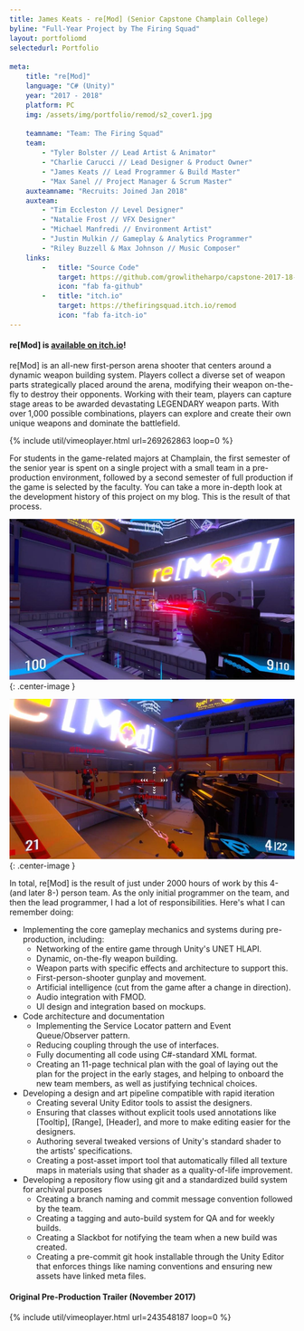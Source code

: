 ```yaml
---
title: James Keats - re[Mod] (Senior Capstone Champlain College)
byline: "Full-Year Project by The Firing Squad"
layout: portfoliomd
selectedurl: Portfolio

meta:
    title: "re[Mod]"
    language: "C# (Unity)"
    year: "2017 - 2018"
    platform: PC
    img: /assets/img/portfolio/remod/s2_cover1.jpg

    teamname: "Team: The Firing Squad"
    team:
        - "Tyler Bolster // Lead Artist & Animator"
        - "Charlie Carucci // Lead Designer & Product Owner"
        - "James Keats // Lead Programmer & Build Master"
        - "Max Sanel // Project Manager & Scrum Master"
    auxteamname: "Recruits: Joined Jan 2018"
    auxteam:
        - "Tim Eccleston // Level Designer"
        - "Natalie Frost // VFX Designer"
        - "Michael Manfredi // Environment Artist"
        - "Justin Mulkin // Gameplay & Analytics Programmer"
        - "Riley Buzzell & Max Johnson // Music Composer"
    links:
        -   title: "Source Code"
            target: https://github.com/growlitheharpo/capstone-2017-18-t13/
            icon: "fab fa-github"
        -   title: "itch.io"
            target: https://thefiringsquad.itch.io/remod
            icon: "fab fa-itch-io"
---
```


#### re[Mod] is [available on itch.io](https://thefiringsquad.itch.io/remod)!

re[Mod] is an all-new first-person arena shooter that centers around a dynamic weapon building system. Players collect a diverse set of weapon parts strategically placed around the arena, modifying their weapon on-the-fly to destroy their opponents. Working with their team, players can capture stage areas to be awarded devastating LEGENDARY weapon parts. With over 1,000 possible combinations, players can explore and create their own unique weapons and dominate the battlefield.

<p>
{% include util/vimeoplayer.html url=269262863 loop=0 %}
</p>

For students in the game-related majors at Champlain, the first semester of the senior year  is spent on a single project with a small team in a pre-production environment, followed by a second semester of full production if the game is selected by the faculty. You can take a more in-depth look at the development history of this project on my blog. This is the result of that process.

![](/assets/img/portfolio/remod/s2_cover2.jpg){: .center-image }

![](/assets/img/portfolio/remod/s2_cover3.jpg){: .center-image }

In total, re[Mod] is the result of just under 2000 hours of work by this 4- (and later 8-) person team. As the only initial programmer on the team, and then the lead programmer, I had a lot of responsibilities. Here's what I can remember doing:

* Implementing the core gameplay mechanics and systems during pre-production, including:
    * Networking of the entire game through Unity's UNET HLAPI.
    * Dynamic, on-the-fly weapon building.
    * Weapon parts with specific effects and architecture to support this.
    * First-person-shooter gunplay and movement.
    * Artificial intelligence (cut from the game after a change in direction).
    * Audio integration with FMOD.
    * UI design and integration based on mockups.
* Code architecture and documentation
    * Implementing the Service Locator pattern and Event Queue/Observer pattern.
    * Reducing coupling through the use of interfaces.
    * Fully documenting all code using C#-standard XML format.
    * Creating an 11-page technical plan with the goal of laying out the plan for the project in the early stages, and helping to onboard the new team members, as well as justifying technical choices.
* Developing a design and art pipeline compatible with rapid iteration
    * Creating several Unity Editor tools to assist the designers.
    * Ensuring that classes without explicit tools used annotations like [Tooltip], [Range], [Header], and more to make editing easier for the designers.
    * Authoring several tweaked versions of Unity's standard shader to the artists' specifications.
    * Creating a post-asset import tool that automatically filled all texture maps in materials using that shader as a quality-of-life improvement.
* Developing a repository flow using git and a standardized build system for archival purposes
    * Creating a branch naming and commit message convention followed by the team.
    * Creating a tagging and auto-build system for QA and for weekly builds.
    * Creating a Slackbot for notifying the team when a new build was created.
    * Creating a pre-commit git hook installable through the Unity Editor that enforces things like naming conventions and ensuring new assets have linked meta files.

#### Original Pre-Production Trailer (November 2017)
<p>
{% include util/vimeoplayer.html url=243548187 loop=0 %}
</p>
